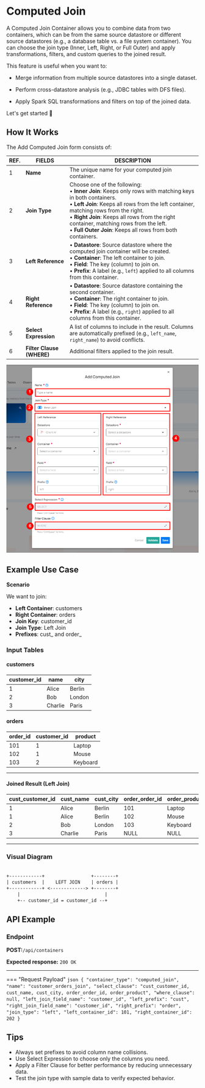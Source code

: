 # Computed Join

A Computed Join Container allows you to combine data from two containers, which can be from the same source datastore or different source datastores (e.g., a database table vs. a file system container). You can choose the join type (Inner, Left, Right, or Full Outer) and apply transformations, filters, and custom queries to the joined result.

This feature is useful when you want to:

* Merge information from multiple source datastores into a single dataset.

* Perform cross-datastore analysis (e.g., JDBC tables with DFS files).

* Apply Spark SQL transformations and filters on top of the joined data.

Let's get started 🚀

## How It Works

The Add Computed Join form consists of:

| REF. | FIELDS  | DESCRIPTION  |
|------|----------------------------|---------------------------------------|
| 1 | **Name**               | The unique name for your computed join container.                                                                                                          |
| 2 | **Join Type**          | Choose one of the following:<br>• **Inner Join**: Keeps only rows with matching keys in both containers.<br>• **Left Join**: Keeps all rows from the left container, matching rows from the right.<br>• **Right Join**: Keeps all rows from the right container, matching rows from the left.<br>• **Full Outer Join**: Keeps all rows from both containers. |
| 3 | **Left Reference**     | • **Datastore**: Source datastore where the computed join container will be created.<br>• **Container**: The left container to join.<br>• **Field**: The key (column) to join on.<br>• **Prefix**: A label (e.g., `left`) applied to all columns from this container. |
| 4 | **Right Reference**    | • **Datastore**: Source datastore containing the second container.<br>• **Container**: The right container to join.<br>• **Field**: The key (column) to join on.<br>• **Prefix**: A label (e.g., `right`) applied to all columns from this container. |
| 5 | **Select Expression**  | A list of columns to include in the result. Columns are automatically prefixed (e.g., `left_name`, `right_name`) to avoid conflicts.                         |
| 6 | **Filter Clause (WHERE)** | Additional filters applied to the join result.                                                                                                            |

![computed-join](../assets/container/computed-join/computed-join-light.png)

## Example Use Case

**Scenario**

We want to join:

* **Left Container**: customers
* **Right Container**: orders
* **Join Key**: customer_id
* **Join Type**: Left Join
* **Prefixes**: cust_ and order_

### Input Tables

#### customers

| customer_id | name   | city   |
|-------------|--------|--------|
| 1           | Alice  | Berlin |
| 2           | Bob    | London |
| 3           | Charlie| Paris  |

#### orders

| order_id | customer_id | product  |
|----------|-------------|----------|
| 101      | 1           | Laptop   |
| 102      | 1           | Mouse    |
| 103      | 2           | Keyboard |

---

#### Joined Result (Left Join)

| cust_customer_id | cust_name | cust_city | order_order_id | order_product |
|------------------|-----------|-----------|----------------|---------------|
| 1                | Alice     | Berlin    | 101            | Laptop        |
| 1                | Alice     | Berlin    | 102            | Mouse         |
| 2                | Bob       | London    | 103            | Keyboard      |
| 3                | Charlie   | Paris     | NULL           | NULL          |

---

### Visual Diagram

```text

+------------+                 +--------+
| customers  |    LEFT JOIN    | orders |
+------------+ <-------------> +--------+
    |                               |
    +-- customer_id = customer_id --+

```
## API Example

### Endpoint

**POST:**`/api/containers` 

**Expected response:** `200 OK`

---

=== "Request Payload"
    ```json
    {
        "container_type": "computed_join",
        "name": "customer_orders_join",
        "select_clause": "cust_customer_id, cust_name, cust_city, order_order_id, order_product",
        "where_clause": null,
        "left_join_field_name": "customer_id",
        "left_prefix": "cust",
        "right_join_field_name": "customer_id",
        "right_prefix": "order",
        "join_type": "left",
        "left_container_id": 101,
        "right_container_id": 202
    }
    ```
## Tips

* Always set prefixes to avoid column name collisions.
* Use Select Expression to choose only the columns you need.
* Apply a Filter Clause for better performance by reducing unnecessary data.
* Test the join type with sample data to verify expected behavior.